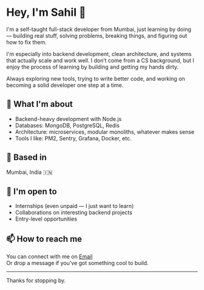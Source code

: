 # Hey, I'm Sahil 👋

I'm a self-taught full-stack developer from Mumbai, just learning by doing — building real stuff, solving problems, breaking things, and figuring out how to fix them.

I'm especially into backend development, clean architecture, and systems that actually scale and work well. I don’t come from a CS background, but I enjoy the process of learning by building and getting my hands dirty.

Always exploring new tools, trying to write better code, and working on becoming a solid developer one step at a time.

## 🌱 What I'm about
- Backend-heavy development with Node.js
- Databases: MongoDB, PostgreSQL, Redis
- Architecture: microservices, modular monoliths, whatever makes sense
- Tools I like: PM2, Sentry, Grafana, Docker, etc.

## 📍 Based in
Mumbai, India 🇮🇳

## 🤝 I'm open to
- Internships (even unpaid — I just want to learn)
- Collaborations on interesting backend projects
- Entry-level opportunities

## 📫 How to reach me
You can connect with me on [Email](sahilyatam9@gmail.com)  
Or drop a message if you’ve got something cool to build.

---

Thanks for stopping by.

